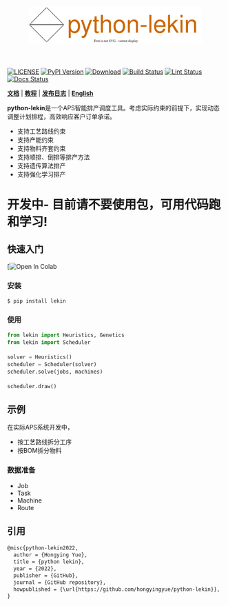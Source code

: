 [license-image]: https://img.shields.io/badge/License-Apache%202.0-blue.svg
[license-url]: https://opensource.org/licenses/Apache-2.0
[pypi-image]: https://badge.fury.io/py/lekin.svg
[pypi-url]: https://pypi.python.org/pypi/python-lekin
[pepy-image]: https://pepy.tech/badge/lekin/month
[pepy-url]: https://pepy.tech/project/lekin
[build-image]: https://github.com/HongyingYue/python-lekin/actions/workflows/test.yml/badge.svg?branch=main
[build-url]: https://github.com/HongyingYue/python-lekin/actions/workflows/test.yml?query=branch%3Amain
[lint-image]: https://github.com/HongyingYue/python-lekin/actions/workflows/lint.yml/badge.svg?branch=main
[lint-url]: https://github.com/HongyingYue/python-lekin/actions/workflows/lint.yml?query=branch%3Amain
[docs-image]: https://readthedocs.org/projects/python-lekin/badge/?version=latest
[docs-url]: https://python-lekin.readthedocs.io/en/latest/

<h1 align="center">
<img src="./docs/source/_static/logo.svg" width="400" align=center/>
</h1><br>

[![LICENSE][license-image]][license-url]
[![PyPI Version][pypi-image]][pypi-url]
[![Download][pepy-image]][pepy-url]
[![Build Status][build-image]][build-url]
[![Lint Status][lint-image]][lint-url]
[![Docs Status][docs-image]][docs-url]

**[文档](https://python-lekin.readthedocs.io)** | **[教程](https://python-lekin.readthedocs.io/en/latest/tutorials.html)** | **[发布日志](https://python-lekin.readthedocs.io/en/latest/CHANGELOG.html)** | **[English](https://github.com/HongyingYue/python-lekin/blob/main/README.md)**

**python-lekin**是一个APS智能排产调度工具。考虑实际约束的前提下，实现动态调整计划排程，高效响应客户订单承诺。

- 支持工艺路线约束
- 支持产能约束
- 支持物料齐套约束
- 支持顺排、倒排等排产方法
- 支持遗传算法排产
- 支持强化学习排产

# **开发中- 目前请不要使用包，可用代码跑和学习!**

## 快速入门

[![Open In Colab](https://colab.research.google.com/drive/1zHqYZFZNvLE7aoDcBUh7TCK7oHfXQkLi?usp=sharing)

### 安装

``` shell
$ pip install lekin
```

### 使用

``` python
from lekin import Heuristics, Genetics
from lekin import Scheduler

solver = Heuristics()
scheduler = Scheduler(solver)
scheduler.solve(jobs, machines)

scheduler.draw()
```

## 示例
在实际APS系统开发中，

- 按工艺路线拆分工序
- 按BOM拆分物料

### 数据准备

- Job
- Task
- Machine
- Route


## 引用

```
@misc{python-lekin2022,
  author = {Hongying Yue},
  title = {python lekin},
  year = {2022},
  publisher = {GitHub},
  journal = {GitHub repository},
  howpublished = {\url{https://github.com/hongyingyue/python-lekin}},
}
```
